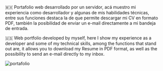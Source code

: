 🇲🇽 Portafolio web desarrollado por un servidor, acá muestro mi experiencia como desarrollador y algunas de mis habilidades técnicas, entre sus funciones destaca la de que 
   permite descargar mi CV en formato PDF, también la posibilidad de enviar un e-mail directamente a mi bandeja de entrada.

🇺🇸 Web portfolio developed by myself, here I show my experience as a developer and some of my technical skills, among the functions that stand out are, it allows you to 
   download my Resume in PDF format, as well as the possibility to send an e-mail directly to my inbox.

![portafolio](https://github.com/MauricioBarrueta/portafolio/assets/60496232/b0e36783-bba3-48b0-9a9a-c798a14ee4ba)
